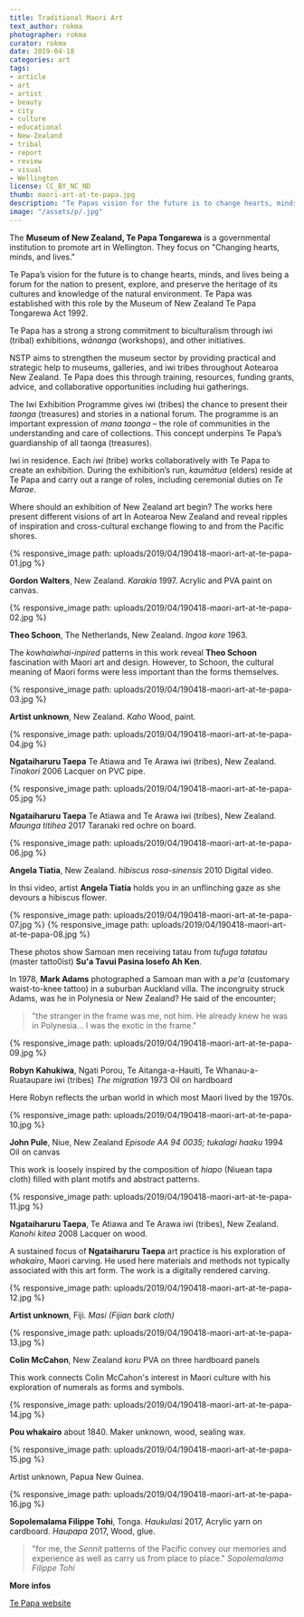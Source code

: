 ```yaml
---
title: Traditional Maori Art
text_author: rokma
photographer: rokma
curator: rokma
date: 2019-04-18
categories: art
tags:
- article
- art
- artist
- beauty
- city
- culture
- educational
- New-Zealand
- tribal
- report
- review
- visual
- Wellington
license: CC_BY_NC_ND
thumb: maori-art-at-te-papa.jpg
description: "Te Papas vision for the future is to change hearts, minds, and lives being a forum for the nation to present, explore, and preserve the heritage of its cultures and knowledge of the natural environment."
image: "/assets/p/.jpg"
---
```

The **Museum of New Zealand, Te Papa Tongarewa** is a governmental institution to promote art in Wellington. They focus on "Changing hearts, minds, and lives."

Te Papa’s vision for the future is to change hearts, minds, and lives being a forum for the nation to present, explore, and preserve the heritage of its cultures and knowledge of the natural environment. Te Papa was established with this role by the Museum of New Zealand Te Papa Tongarewa Act 1992.

Te Papa has a strong a  strong commitment to biculturalism through iwi (tribal) exhibitions, _wānanga_ (workshops), and other initiatives.

NSTP aims to strengthen the museum sector by providing practical and strategic help to museums, galleries, and iwi tribes throughout Aotearoa New Zealand. Te Papa does this through training, resources, funding grants, advice, and collaborative opportunities including hui gatherings.

The Iwi Exhibition Programme gives iwi (tribes) the chance to present their _taonga_ (treasures) and stories in a national forum. The programme is an important expression of _mana taonga_ – the role of communities in the understanding and care of collections. This concept underpins Te Papa’s guardianship of all taonga (treasures).

Iwi in residence. Each _iwi_ (tribe) works collaboratively with Te Papa to create an exhibition. During the exhibition’s run, _kaumātua_ (elders) reside at Te Papa and carry out a range of roles, including ceremonial duties on _Te Marae_.

Where should an exhibition of New Zealand art begin? The works here present different visions of art In Aotearoa New Zealand and reveal ripples of inspiration and cross-cultural exchange flowing to and from the Pacific shores.

{% responsive_image path: uploads/2019/04/190418-maori-art-at-te-papa-01.jpg %}

**Gordon Walters**, New Zealand.
_Karakia_ 1997.
Acrylic and PVA paint on canvas.

{% responsive_image path: uploads/2019/04/190418-maori-art-at-te-papa-02.jpg %}

**Theo Schoon**, The Netherlands, New Zealand.
_Ingoa kore_ 1963.

The _kowhaiwhai-inpired_ patterns in this work reveal **Theo Schoon** fascination with Maori art and design. However, to Schoon, the cultural meaning of Maori forms were less important than the forms themselves.


{% responsive_image path: uploads/2019/04/190418-maori-art-at-te-papa-03.jpg %}

**Artist unknown**, New Zealand.
_Kaho_
Wood, paint.



{% responsive_image path: uploads/2019/04/190418-maori-art-at-te-papa-04.jpg %}

**Ngataiharuru Taepa** Te Atiawa and Te Arawa iwi (tribes), New Zealand.
_Tinakori_ 2006
Lacquer on PVC pipe.



{% responsive_image path: uploads/2019/04/190418-maori-art-at-te-papa-05.jpg %}

**Ngataiharuru Taepa** Te Atiawa and Te Arawa iwi (tribes), New Zealand.
_Maunga titihea_ 2017
Taranaki red ochre on board.





{% responsive_image path: uploads/2019/04/190418-maori-art-at-te-papa-06.jpg %}

**Angela Tiatia**, New Zealand.
_hibiscus rosa-sinensis_ 2010
Digital video.

In thsi video, artist **Angela Tiatia** holds you in an unflinching gaze as she devours a hibiscus flower.


{% responsive_image path: uploads/2019/04/190418-maori-art-at-te-papa-07.jpg %}
{% responsive_image path: uploads/2019/04/190418-maori-art-at-te-papa-08.jpg %}

These photos show Samoan men receiving tatau from _tufuga tatatau_ (master tatto0ist) **Su'a Tavui Pasina losefo Ah Ken**.

In 1978, **Mark Adams** photographed a Samoan man with a _pe'a_ (customary waist-to-knee tattoo) in a suburban Auckland villa. The incongruity struck Adams, was he in Polynesia or New Zealand? He said of the encounter;
>"the stranger in the frame was me, not him. He already knew he was in Polynesia... I was the exotic in the frame."


{% responsive_image path: uploads/2019/04/190418-maori-art-at-te-papa-09.jpg %}

**Robyn Kahukiwa**, Ngati Porou, Te Aitanga-a-Hauiti, Te Whanau-a-Ruataupare iwi (tribes)
_The migration_ 1973
Oil on hardboard

Here Robyn reflects the urban world in which most Maori lived by the 1970s.


{% responsive_image path: uploads/2019/04/190418-maori-art-at-te-papa-10.jpg %}

**John Pule**, Niue, New Zealand
_Episode AA 94 0035; tukalagi haaku_ 1994
Oil on canvas

This work is loosely inspired by the composition of _hiapo_ (Niuean tapa cloth) filled with plant motifs and abstract patterns.


{% responsive_image path: uploads/2019/04/190418-maori-art-at-te-papa-11.jpg %}

**Ngataiharuru Taepa**, Te Atiawa and Te Arawa iwi (tribes), New Zealand.
_Kanohi kitea_ 2008
Lacquer on wood.

A sustained focus of **Ngataiharuru Taepa** art practice is his exploration of _whakairo_, Maori carving. He used here materials and methods not typically associated with this art form. The work is a digitally rendered carving.


{% responsive_image path: uploads/2019/04/190418-maori-art-at-te-papa-12.jpg %}


**Artist unknown**, Fiji.
_Masi (Fijian bark cloth)_

{% responsive_image path: uploads/2019/04/190418-maori-art-at-te-papa-13.jpg %}

**Colin McCahon**, New Zealand
_koru_
PVA on three hardboard panels

This work connects Colin McCahon's interest in Maori culture with his exploration of numerals as forms and symbols.



{% responsive_image path: uploads/2019/04/190418-maori-art-at-te-papa-14.jpg %}

**Pou whakairo** about 1840.
Maker unknown, wood, sealing wax.



{% responsive_image path: uploads/2019/04/190418-maori-art-at-te-papa-15.jpg %}

Artist unknown, Papua New Guinea.

{% responsive_image path: uploads/2019/04/190418-maori-art-at-te-papa-16.jpg %}

**Sopolemalama Filippe Tohi**, Tonga.
_Haukulasi_ 2017, Acrylic yarn on cardboard.
_Haupapa_ 2017, Wood, glue.

> "for me, the _Sennit_ patterns of the Pacific convey our memories and experience as well as carry us from place to place." _Sopolemalama Filippe Tohi_



**More infos**

[Te Papa website](https://www.tepapa.govt.nz/)
